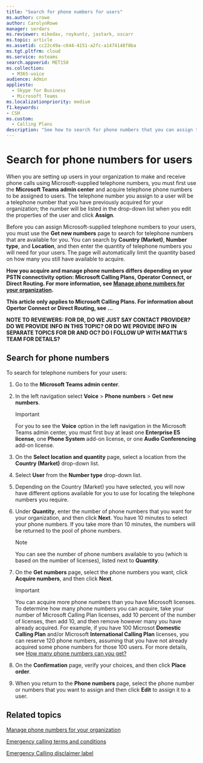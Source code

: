 ```yaml
---
title: "Search for phone numbers for users"
ms.author: crowe
author: CarolynRowe
manager: serdars
ms.reviewer: mikedav, roykuntz, jastark, oscarr
ms.topic: article
ms.assetid: cc22c49a-c644-4151-a2fc-a1474148f8ba
ms.tgt.pltfrm: cloud
ms.service: msteams
search.appverid: MET150
ms.collection: 
  - M365-voice
audience: Admin
appliesto: 
  - Skype for Business
  - Microsoft Teams
ms.localizationpriority: medium
f1.keywords:
- CSH
ms.custom: 
  - Calling Plans
description: "See how to search for phone numbers that you can assign to your users, by country or region and city, and specify the quantity of numbers you need."
---
```


# Search for phone numbers for users

When you are setting up users in your organization to make and receive phone calls using Microsoft-supplied telephone numbers, you must first use the **Microsoft Teams admin center** and acquire telephone phone numbers to be assigned to users. The telephone number you assign to a user will be a telephone number that you have previously acquired for your organization; the number will be listed in the drop-down list when you edit the properties of the user and click **Assign**.
  
Before you can assign Microsoft-supplied telephone numbers to your users, you must use the **Get new numbers** page to search for telephone numbers that are available for you. You can search by **Country (Market)**, **Number type**, and **Location**, and then enter the quantity of telephone numbers you will need for your users. The page will automatically limit the quantity based on how many you still have available to acquire. 

**How you acquire and manage phone numbers differs depending on your PSTN connectivity option: Microsoft Calling Plans, Operator Connect, or Direct Routing. For more information, see [Manage phone numbers for your organization](/microsoftteams/manage-phone-numbers-landing-page).**

**This article only applies to Microsoft Calling Plans. For information about Opertor Connect or Direct Routing, see ...**

**NOTE TO REVIEWERS: FOR DR, DO WE JUST SAY CONTACT PROVIDER?  DO WE PROVIDE INFO IN THIS TOPIC?  OR DO WE PROVIDE INFO IN SEPARATE TOPICS FOR DR AND OC?  DO I FOLLOW UP WITH MATTIA'S TEAM FOR DETAILS?**
  
## Search for phone numbers

To search for telephone numbers for your users: 
  
1. Go to the **Microsoft Teams admin center**.

2. In the left navigation select **Voice** > **Phone numbers** > **Get new numbers**.
  
    > [!IMPORTANT]
    > For you to see the **Voice** option in the left navigation in the Microsoft Teams admin center, you must first buy at least one **Enterprise E5 license**, one **Phone System** add-on license, or one **Audio Conferencing** add-on license.  

3. On the **Select location and quantity** page, select a location from the **Country (Market)** drop-down list.

4. Select **User** from the **Number type** drop-down list.

5. Depending on the Country (Market) you have selected, you will now have different options available for you to use for locating the telephone numbers you require.  

6. Under **Quantity**, enter the number of phone numbers that you want for your organization, and then click **Next**. You have 10 minutes to select your phone numbers. If you take more than 10 minutes, the numbers will be returned to the pool of phone numbers.

    > [!NOTE]
    > You can see the number of phone numbers available to you (which is based on the number of licenses), listed next to **Quantity**. 
  
8. On the **Get numbers** page, select the phone numbers you want, click **Acquire numbers**, and then click **Next**.

    > [!IMPORTANT]
    > You can acquire more phone numbers than you have Microsoft licenses. To determine how many phone numbers you can acquire, take your number of Microsoft Calling Plan licenses, add 10 percent of the number of licenses, then add 10, and then remove however many you have already acquired. For example, if you have 100 Microsot **Domestic Calling Plan** and/or Microsoft **International Calling Plan** licenses, you can reserve 120 phone numbers, assuming that you have not already acquired some phone numbers for those 100 users. For more details, see [How many phone numbers can you get?](./how-many-phone-numbers-can-you-get.md)

9. On the **Confirmation** page, verify your choices, and then click **Place order**.

10. When you return to the **Phone numbers** page, select the phone number or numbers that you want to assign and then click **Edit** to assign it to a user.  

## Related topics

[Manage phone numbers for your organization](manage-phone-numbers-landing-page.md)

[Emergency calling terms and conditions](./emergency-calling-terms-and-conditions.md)

[Emergency Calling disclaimer label](https://github.com/MicrosoftDocs/OfficeDocs-SkypeForBusiness/blob/live/Teams/downloads/emergency-calling/emergency-calling-label-(en-us)-(v.1.0).zip?raw=true)